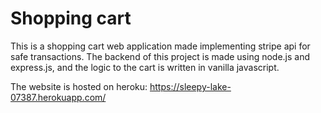 # Shopping cart

This is a shopping cart web application made implementing stripe api for safe transactions.
The backend of this project is made using node.js and express.js,
and the logic to the cart is written in vanilla javascript.

The website is hosted on heroku: https://sleepy-lake-07387.herokuapp.com/
